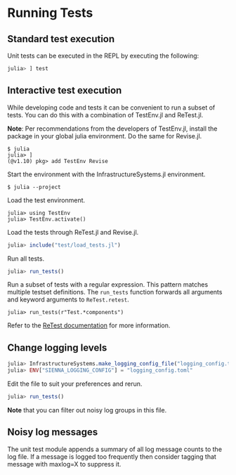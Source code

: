 # Running Tests

## Standard test execution

Unit tests can be executed in the REPL by executing the following:

```julia
julia> ] test
```

## Interactive test execution

While developing code and tests it can be convenient to run a subset of tests.
You can do this with a combination of TestEnv.jl and ReTest.jl.

**Note**: Per recommendations from the developers of TestEnv.jl, install the package
in your global julia environment. Do the same for Revise.jl.

```console
$ julia
julia> ]
(@v1.10) pkg> add TestEnv Revise
```

Start the environment with the InfrastructureSystems.jl environment.

```console
$ julia --project
```

Load the test environment.

```
julia> using TestEnv
julia> TestEnv.activate()
```

Load the tests through ReTest.jl and Revise.jl.

```julia
julia> include("test/load_tests.jl")
```

Run all tests.

```julia
julia> run_tests()
```

Run a subset of tests with a regular expression. This pattern matches multiple testset definitions.
The `run_tests` function forwards all arguments and keyword arguments to `ReTest.retest`.

```
julia> run_tests(r"Test.*components")
```

Refer to the [ReTest documentation](https://juliatesting.github.io/ReTest.jl/stable/) for more
information.

## Change logging levels

```julia
julia> InfrastructureSystems.make_logging_config_file("logging_config.toml")
julia> ENV["SIENNA_LOGGING_CONFIG"] = "logging_config.toml"
```

Edit the file to suit your preferences and rerun.

```julia
julia> run_tests()
```

**Note** that you can filter out noisy log groups in this file.

## Noisy log messages

The unit test module appends a summary of all log message counts to the log
file.  If a message is logged too frequently then consider tagging that message
with maxlog=X to suppress it.
